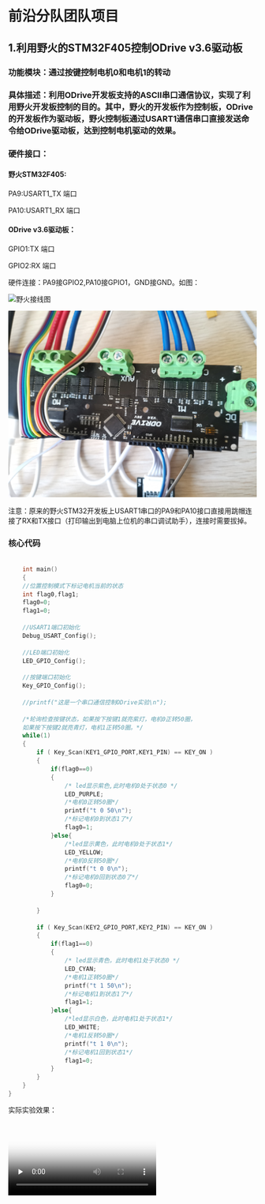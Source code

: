 # 前沿分队团队项目

## 1.利用野火的STM32F405控制ODrive v3.6驱动板
### 功能模块：通过按键控制电机0和电机1的转动

### 具体描述：利用ODrive开发板支持的ASCII串口通信协议，实现了利用野火开发板控制的目的。其中，野火的开发板作为控制板，ODrive的开发板作为驱动板，野火控制板通过USART1通信串口直接发送命令给ODrive驱动板，达到控制电机驱动的效果。

### 硬件接口：

#### 野火STM32F405:

PA9:USART1_TX 端口

PA10:USART1_RX 端口

#### ODrive v3.6驱动板：

GPIO1:TX 端口

GPIO2:RX 端口

硬件连接：PA9接GPIO2,PA10接GPIO1，GND接GND。如图：

![野火接线图](\Actual-demo\野火接线图.jpg "野火开发板接线图")

![ODrive接线](\Actual-demo\ODrive接线.jpg "ODrive接线图")

注意：原来的野火STM32开发板上USART1串口的PA9和PA10接口直接用跳帽连接了RX和TX接口（打印输出到电脑上位机的串口调试助手），连接时需要拔掉。
### 核心代码

```C

    int main()
    {
    //位置控制模式下标记电机当前的状态
    int flag0,flag1;
    flag0=0;
    flag1=0;

	//USART1端口初始化
	Debug_USART_Config();
	
	//LED端口初始化
	LED_GPIO_Config();

	//按键端口初始化
	Key_GPIO_Config();

	//printf("这是一个串口通信控制ODrive实验\n");
	
	/*轮询检查按键状态，如果按下按键1就亮紫灯，电机0正转50圈，
	如果按下按键2就亮青灯，电机1正转50圈。*/
	while(1)
	{
		if ( Key_Scan(KEY1_GPIO_PORT,KEY1_PIN) == KEY_ON )
		{
			if(flag0==0)
			{
				/* led显示紫色,此时电机0处于状态0 */
				LED_PURPLE;
				/*电机0正转50圈*/
				printf("t 0 50\n");
				/*标记电机0到状态1了*/
				flag0=1;
			}else{
				/*led显示黄色，此时电机0处于状态1*/
				LED_YELLOW;
				/*电机0反转50圈*/
				printf("t 0 0\n");
				/*标记电机0回到状态0了*/
				flag0=0;	
			}
			
		}
		
		if ( Key_Scan(KEY2_GPIO_PORT,KEY2_PIN) == KEY_ON )
		{
			if(flag1==0)
			{
				/* led显示青色，此时电机1处于状态0 */
				LED_CYAN;
				/*电机1正转50圈*/
				printf("t 1 50\n");
				/*标记电机1到状态1了*/
				flag1=1;
			}else{
				/*led显示白色，此时电机1处于状态1*/
				LED_WHITE;
				/*电机1反转50圈*/
				printf("t 1 0\n");
				/*标记电机1回到状态1*/
				flag1=0;
			}
		}	
	}
}
```
实际实验效果：

<video id="video" controls="" preload="none" poster="D:\Technics\RealTimeOperateSystem\TeamProject\STM32F407-ODrive-v1.0\Actual-demo\第一图.png">
<source id="mp4" src="D:\Technics\RealTimeOperateSystem\TeamProject\STM32F407-ODrive-v1.0\Actual-demo\按键控制.mp4" 
type="video/mp4">
</video>

